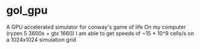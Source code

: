 # gol_gpu
 
A GPU accelerated simulator for conway's game of life
On my computer (ryzen 5 3600x + gtx 1660) I am able to get speeds of ~15 * 10^9 cells/s on a 1024x1024 simulation grid
